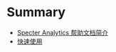 # Summary

* [Specter Analytics 帮助文档简介](README.md)
* [快速使用](specter-analytics-bang-zhu-wen-dang-jian-jie.md)

